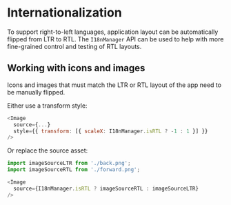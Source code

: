 # Internationalization

To support right-to-left languages, application layout can be automatically
flipped from LTR to RTL. The `I18nManager` API can be used to help with more
fine-grained control and testing of RTL layouts.

## Working with icons and images

Icons and images that must match the LTR or RTL layout of the app need to be manually flipped.

Either use a transform style:

```js
<Image
  source={...}
  style={{ transform: [{ scaleX: I18nManager.isRTL ? -1 : 1 }] }}
/>
```

Or replace the source asset:

```js
import imageSourceLTR from './back.png';
import imageSourceRTL from './forward.png';

<Image
  source={I18nManager.isRTL ? imageSourceRTL : imageSourceLTR}
/>
```
